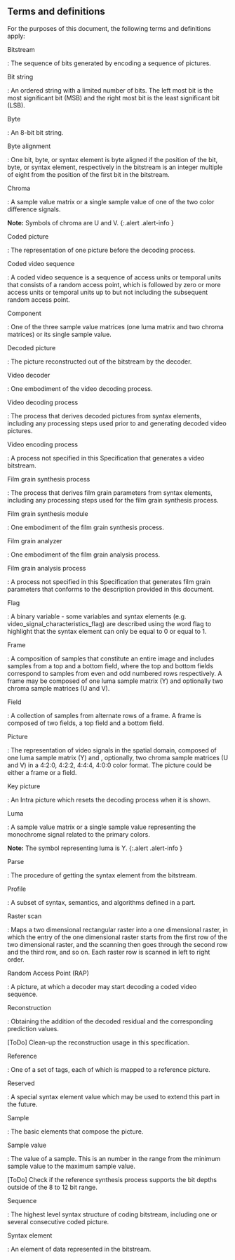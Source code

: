 
## Terms and definitions

For the purposes of this document, the following terms and definitions apply:

Bitstream

: The sequence of bits generated by encoding a sequence of pictures.

Bit string

: An ordered string with a limited number of bits. The left most bit is the most
  significant bit (MSB) and the right most bit is the least significant bit (LSB).

Byte

: An 8-bit bit string.

Byte alignment

: One bit, byte, or syntax element is byte aligned if the position of the bit, byte, or syntax element, respectively in the bitstream is an integer multiple of
  eight from the position of the first bit in the bitstream.

Chroma

: A sample value matrix or a single sample value of one of the two color
  difference signals.

  **Note:** Symbols of chroma are U and V.
  {:.alert .alert-info }

Coded picture

: The representation of one picture before the decoding process.

Coded video sequence

: A coded video sequence is a sequence of access units or temporal units that
consists of a random access point, which is followed by zero or more access
units or temporal units up to but not including the subsequent random access
point.

Component

: One of the three sample value matrices (one luma matrix and two chroma
  matrices) or its single sample value.

Decoded picture

: The picture reconstructed out of the bitstream by the decoder.


Video decoder

: One embodiment of the video decoding process.

Video decoding process

: The process that derives decoded pictures from syntax elements, including any processing 
  steps used prior to and generating decoded video pictures.

Video encoding process

: A process not specified in this Specification that generates a video bitstream.

Film grain synthesis process

: The process that derives film grain parameters from syntax elements, including any processing 
  steps used  for the film grain synthesis process.

Film grain synthesis module

: One embodiment of the film grain synthesis process.

Film grain analyzer

: One embodiment of the film grain analysis process.

Film grain analysis process

: A process not specified in this Specification that generates film grain parameters
  that conforms to the description provided in this document.

Flag

: A binary variable - some variables and syntax elements (e.g.
  video_signal_characteristics_flag) are described using the word flag to highlight that the
  syntax element can only be equal to 0 or equal to 1.

Frame

: A composition of samples that constitute an entire image and includes samples from a top and a bottom field, 
  where the top and bottom fields correspond to samples from even and odd numbered rows respectively. 
  A frame may be composed of one
  luma sample matrix (Y) and optionally two chroma sample matrices (U and V). 

Field

: A collection of samples from alternate rows of a frame. A frame is composed of two fields, 
a top field and a bottom field.

Picture

:   The representation of video signals in the spatial domain, composed of one
    luma sample matrix (Y) and , optionally, two chroma sample matrices (U and V) 
    in a 4:2:0, 4:2:2, 4:4:4, 4:0:0 color format. The picture could be either a 
    frame or a field.

Key picture

: An Intra picture which resets the decoding process when it is shown.

Luma

: A sample value matrix or a single sample value representing the monochrome
  signal related to the primary colors.

  **Note:** The symbol representing luma is Y.
  {:.alert .alert-info }

Parse

: The procedure of getting the syntax element from the bitstream.

Profile

: A subset of syntax, semantics, and algorithms defined in a part.

Raster scan

: Maps a two dimensional rectangular raster into a one dimensional raster, in
  which the entry of the one dimensional raster starts from the first row of the
  two dimensional raster, and the scanning then goes through the second row and
  the third row, and so on. Each raster row is scanned in left to right order.

Random Access Point (RAP)

: A picture, at which a decoder may start decoding a coded video sequence.

Reconstruction

: Obtaining the addition of the decoded residual and the corresponding
  prediction values.

  [AMT]: # (I would assume that here we reconstruct noise and we add it on the images. There is no residual. Correct? We likely need to redefine this term for this document assuming it is needed. Same for other terms in this document, such as "reference")
[ToDo] Clean-up the reconstruction usage in this specification.
  
  
Reference

: One of a set of tags, each of which is mapped to a reference picture.

Reserved

: A special syntax element value which may be used to extend this part in the
  future.

Sample

: The basic elements that compose the picture.

Sample value

: The value of a sample. This is an number in the range from the minimum sample value to the maximum sample value.

[ToDo] Check if the reference synthesis process supports the bit depths outside of the 8 to 12 bit range.

Sequence

: The highest level syntax structure of coding bitstream, including one or
  several consecutive coded picture.

Syntax element

: An element of data represented in the bitstream.

